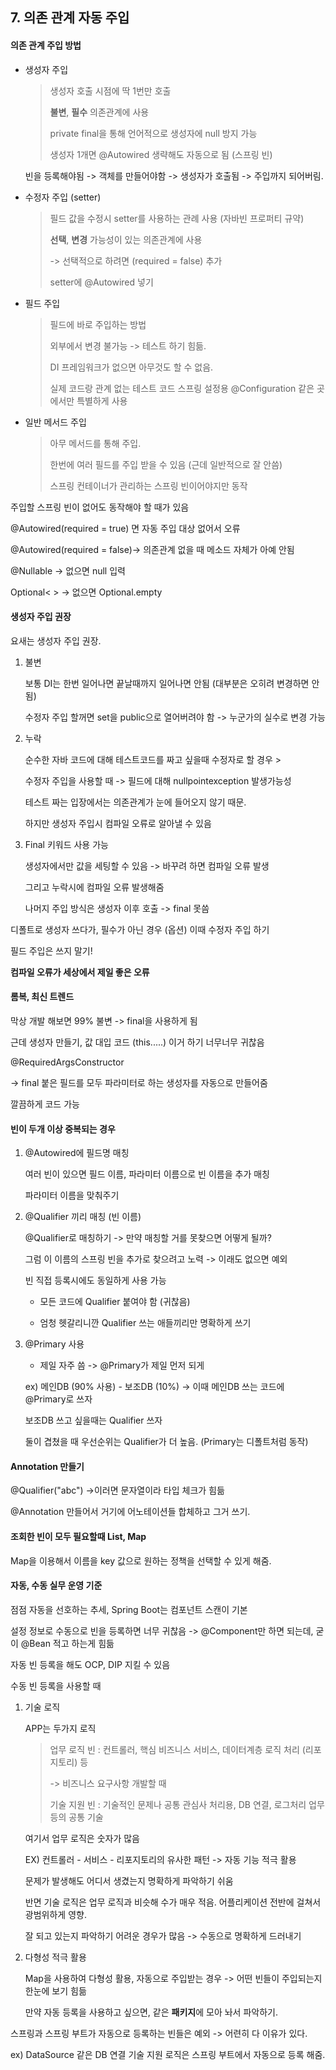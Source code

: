 ## 7. 의존 관계 자동 주입

#### 의존 관계 주입 방법

* 생성자 주입

  > 생성자 호출 시점에 딱 1번만 호출
  >
  > **불변**, **필수** 의존관계에 사용
  >
  > private final을 통해 언어적으로 생성자에 null 방지 가능
  >
  > 생성자 1개면 @Autowired 생략해도 자동으로 됨 (스프링 빈)

  빈을 등록해야됨 -> 객체를 만들어야함 -> 생성자가 호출됨 -> 주입까지 되어버림.

* 수정자 주입 (setter)

  > 필드 값을 수정시 setter를 사용하는 관례 사용 (자바빈 프로퍼티 규약)
  >
  > **선택**, **변경** 가능성이 있는 의존관계에 사용
  >
  > -> 선택적으로 하려면 (required = false) 추가
  >
  > setter에 @Autowired 넣기

* 필드 주입

  > 필드에 바로 주입하는 방법
  >
  > 외부에서 변경 불가능 -> 테스트 하기 힘듦.
  >
  > DI 프레임워크가 없으면 아무것도 할 수 없음.
  >
  > 실제 코드랑 관계 없는 테스트 코드 스프링 설정용 @Configuration 같은 곳에서만 특별하게 사용

* 일반 메서드 주입

  > 아무 메서드를 통해 주입.
  >
  > 한번에 여러 필드를 주입 받을 수 있음 (근데 일반적으로 잘 안씀)
  >
  > 스프링 컨테이너가 관리하는 스프링 빈이어야지만 동작



주입할 스프링 빈이 없어도 동작해야 할 때가 있음 

@Autowired(required = true) 면 자동 주입 대상 없어서 오류



@Autowired(required = false)-> 의존관계 없을 때 메소드 자체가 아예 안됨

@Nullable -> 없으면 null 입력

Optional< > -> 없으면 Optional.empty



#### 생성자 주입 권장

요새는 생성자 주입 권장.



1. 불변

   보통 DI는 한번 일어나면 끝날때까지 일어나면 안됨 (대부분은 오히려 변경하면 안됨)

   수정자 주입 할꺼면 set을 public으로 열어버려야 함 -> 누군가의 실수로 변경 가능

   

2. 누락

   순수한 자바 코드에 대해 테스트코드를 짜고 싶을때 수정자로 할 경우 > 

   수정자 주입을 사용할 때 -> 필드에 대해 nullpointexception 발생가능성

   테스트 짜는 입장에서는 의존관계가 눈에 들어오지 않기 때문.

   하지만 생성자 주입시 컴파일 오류로 알아낼 수 있음

   

3. Final 키워드 사용 가능

   생성자에서만 값을 세팅할 수 있음 -> 바꾸려 하면 컴파일 오류 발생

   그리고 누락시에 컴파일 오류 발생해줌

   나머지 주입 방식은 생성자 이후 호출 -> final 못씀



디폴트로 생성자 쓰다가, 필수가 아닌 경우 (옵션) 이때 수정자 주입 하기

필드 주입은 쓰지 말기!



**컴파일 오류가 세상에서 제일 좋은 오류**



#### 롬복, 최신 트렌드

막상 개발 해보면 99% 불변 -> final을 사용하게 됨

근데 생성자 만들기, 값 대입 코드 (this.....) 이거 하기 너무너무 귀찮음



@RequiredArgsConstructor

-> final 붙은 필드를 모두 파라미터로 하는 생성자를 자동으로 만들어줌

깔끔하게 코드 가능



#### 빈이 두개 이상 중복되는 경우



1. @Autowired에 필드명 매칭

   여러 빈이 있으면 필드 이름, 파라미터 이름으로 빈 이름을 추가 매칭

   파라미터 이름을 맞춰주기

   

2. @Qualifier 끼리 매칭 (빈 이름)

   @Qualifier로 매칭하기 -> 만약 매칭할 거를 못찾으면 어떻게 될까?

   그럼 이 이름의 스프링 빈을 추가로 찾으려고 노력 -> 이래도 없으면 예외

   빈 직접 등록시에도 동일하게 사용 가능

   * 모든 코드에 Qualifier 붙여야 함 (귀찮음)

   * 엄청 헷갈리니깐 Qualifier 쓰는 애들끼리만 명확하게 쓰기

   

3. @Primary 사용

   * 제일 자주 씀 -> @Primary가 제일 먼저 되게

   ex) 메인DB (90% 사용) - 보조DB (10%) -> 이때 메인DB 쓰는 코드에 @Primary로 쓰자

   보조DB 쓰고 싶을때는 Qualifier 쓰자

   둘이 겹쳤을 때 우선순위는 Qualifier가 더 높음. (Primary는 디폴트처럼 동작)



#### Annotation 만들기

@Qualifier("abc") ->이러면 문자열이라 타입 체크가 힘듦

@Annotation 만들어서 거기에 어노테이션들 합체하고 그거 쓰기.



#### 조회한 빈이 모두 필요할때 List, Map

Map을 이용해서 이름을 key 값으로 원하는 정책을 선택할 수 있게 해줌.



#### 자동, 수동 실무 운영 기준

점점 자동을 선호하는 추세, Spring Boot는 컴포넌트 스캔이 기본

설정 정보로 수동으로 빈을 등록하면 너무 귀찮음 -> @Component만 하면 되는데, 굳이 @Bean 적고 하는게 힘듦

자동 빈 등록을 해도 OCP, DIP 지킬 수 있음



수동 빈 등록을 사용할 때

1. 기술 로직

   APP는 두가지 로직

   > 업무 로직 빈 : 컨트롤러, 핵심 비즈니스 서비스, 데이터계층 로직 처리 (리포지토리) 등
   >
   > -> 비즈니스 요구사항 개발할 때
   >
   > 기술 지원 빈 : 기술적인 문제나 공통 관심사 처리용, DB 연결, 로그처리 업무 등의 공통 기술

   여기서 업무 로직은 숫자가 많음

   EX) 컨트롤러 - 서비스 - 리포지토리의 유사한 패턴 -> 자동 기능 적극 활용

   문제가 발생해도 어디서 생겼는지 명확하게 파악하기 쉬움

   반면 기술 로직은 업무 로직과 비슷해 수가 매우 적음. 어플리케이션 전반에 걸쳐서 광범위하게 영향.

   잘 되고 있는지 파악하기 어려운 경우가 많음 -> 수동으로 명확하게 드러내기

   

2. 다형성 적극 활용

   Map을 사용하여 다형성 활용, 자동으로 주입받는 경우 -> 어떤 빈들이 주입되는지 한눈에 보기 힘듦

   만약 자동 등록을 사용하고 싶으면, 같은 **패키지**에 모아 놔서 파악하기.

   

스프링과 스프링 부트가 자동으로 등록하는 빈들은 예외 -> 어련히 다 이유가 있다.

ex)  DataSource 같은 DB 연결 기술 지원 로직은 스프링 부트에서 자동으로 등록 해줌.